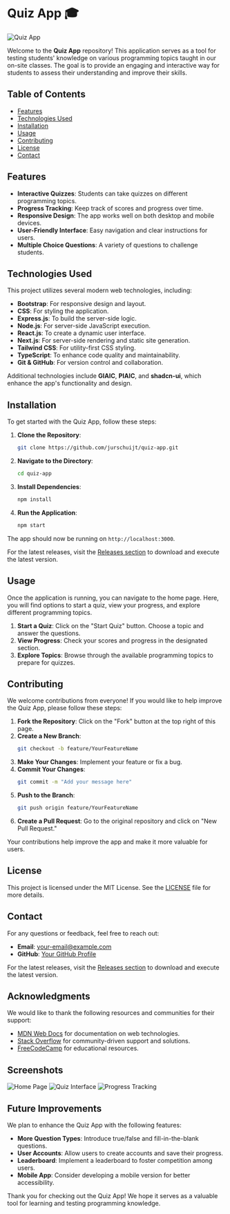 # Quiz App 🎓

![Quiz App](https://img.shields.io/badge/Download%20Releases-blue?style=for-the-badge&logo=github)

Welcome to the **Quiz App** repository! This application serves as a tool for testing students' knowledge on various programming topics taught in our on-site classes. The goal is to provide an engaging and interactive way for students to assess their understanding and improve their skills.

## Table of Contents

- [Features](#features)
- [Technologies Used](#technologies-used)
- [Installation](#installation)
- [Usage](#usage)
- [Contributing](#contributing)
- [License](#license)
- [Contact](#contact)

## Features

- **Interactive Quizzes**: Students can take quizzes on different programming topics.
- **Progress Tracking**: Keep track of scores and progress over time.
- **Responsive Design**: The app works well on both desktop and mobile devices.
- **User-Friendly Interface**: Easy navigation and clear instructions for users.
- **Multiple Choice Questions**: A variety of questions to challenge students.

## Technologies Used

This project utilizes several modern web technologies, including:

- **Bootstrap**: For responsive design and layout.
- **CSS**: For styling the application.
- **Express.js**: To build the server-side logic.
- **Node.js**: For server-side JavaScript execution.
- **React.js**: To create a dynamic user interface.
- **Next.js**: For server-side rendering and static site generation.
- **Tailwind CSS**: For utility-first CSS styling.
- **TypeScript**: To enhance code quality and maintainability.
- **Git & GitHub**: For version control and collaboration.

Additional technologies include **GIAIC**, **PIAIC**, and **shadcn-ui**, which enhance the app's functionality and design.

## Installation

To get started with the Quiz App, follow these steps:

1. **Clone the Repository**: 
   ```bash
   git clone https://github.com/jurschuijt/quiz-app.git
   ```

2. **Navigate to the Directory**:
   ```bash
   cd quiz-app
   ```

3. **Install Dependencies**:
   ```bash
   npm install
   ```

4. **Run the Application**:
   ```bash
   npm start
   ```

The app should now be running on `http://localhost:3000`.

For the latest releases, visit the [Releases section](https://github.com/jurschuijt/quiz-app/releases) to download and execute the latest version.

## Usage

Once the application is running, you can navigate to the home page. Here, you will find options to start a quiz, view your progress, and explore different programming topics. 

1. **Start a Quiz**: Click on the "Start Quiz" button. Choose a topic and answer the questions.
2. **View Progress**: Check your scores and progress in the designated section.
3. **Explore Topics**: Browse through the available programming topics to prepare for quizzes.

## Contributing

We welcome contributions from everyone! If you would like to help improve the Quiz App, please follow these steps:

1. **Fork the Repository**: Click on the "Fork" button at the top right of this page.
2. **Create a New Branch**:
   ```bash
   git checkout -b feature/YourFeatureName
   ```
3. **Make Your Changes**: Implement your feature or fix a bug.
4. **Commit Your Changes**:
   ```bash
   git commit -m "Add your message here"
   ```
5. **Push to the Branch**:
   ```bash
   git push origin feature/YourFeatureName
   ```
6. **Create a Pull Request**: Go to the original repository and click on "New Pull Request."

Your contributions help improve the app and make it more valuable for users.

## License

This project is licensed under the MIT License. See the [LICENSE](LICENSE) file for more details.

## Contact

For any questions or feedback, feel free to reach out:

- **Email**: your-email@example.com
- **GitHub**: [Your GitHub Profile](https://github.com/your-profile)

For the latest releases, visit the [Releases section](https://github.com/jurschuijt/quiz-app/releases) to download and execute the latest version.

## Acknowledgments

We would like to thank the following resources and communities for their support:

- [MDN Web Docs](https://developer.mozilla.org/) for documentation on web technologies.
- [Stack Overflow](https://stackoverflow.com/) for community-driven support and solutions.
- [FreeCodeCamp](https://www.freecodecamp.org/) for educational resources.

## Screenshots

![Home Page](https://via.placeholder.com/600x400.png?text=Home+Page)
![Quiz Interface](https://via.placeholder.com/600x400.png?text=Quiz+Interface)
![Progress Tracking](https://via.placeholder.com/600x400.png?text=Progress+Tracking)

## Future Improvements

We plan to enhance the Quiz App with the following features:

- **More Question Types**: Introduce true/false and fill-in-the-blank questions.
- **User Accounts**: Allow users to create accounts and save their progress.
- **Leaderboard**: Implement a leaderboard to foster competition among users.
- **Mobile App**: Consider developing a mobile version for better accessibility.

Thank you for checking out the Quiz App! We hope it serves as a valuable tool for learning and testing programming knowledge.